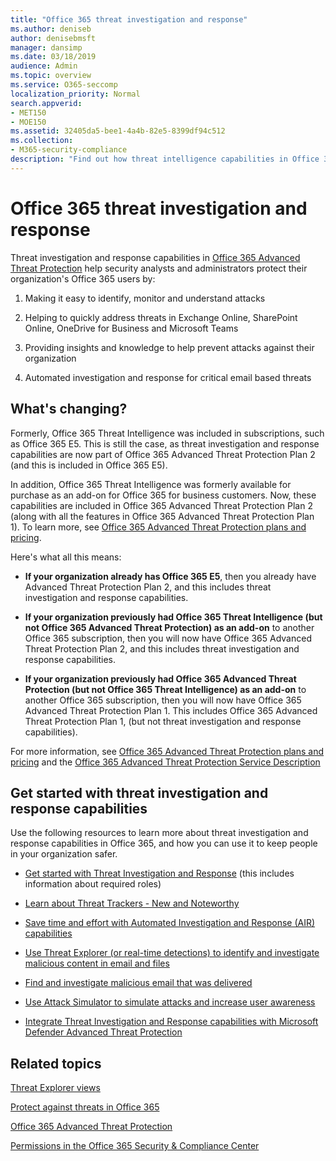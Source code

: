 ```yaml
---
title: "Office 365 threat investigation and response"
ms.author: deniseb
author: denisebmsft
manager: dansimp
ms.date: 03/18/2019
audience: Admin
ms.topic: overview
ms.service: O365-seccomp
localization_priority: Normal
search.appverid:
- MET150
- MOE150
ms.assetid: 32405da5-bee1-4a4b-82e5-8399df94c512
ms.collection: 
- M365-security-compliance
description: "Find out how threat intelligence capabilities in Office 365 Advanced Threat Protection can help you research threats against your organization, respond to malware, phishing, and other attacks that Office 365 has detected on your behalf, and search for threat indicators."
---
```


# Office 365 threat investigation and response

Threat investigation and response capabilities in [Office 365 Advanced Threat Protection](office-365-atp.md) help security analysts and administrators protect their organization's Office 365 users by:
  
1. Making it easy to identify, monitor and understand attacks
    
2. Helping to quickly address threats in Exchange Online, SharePoint Online, OneDrive for Business and Microsoft Teams
    
3. Providing insights and knowledge to help prevent attacks against their organization

4. Automated investigation and response for critical email based threats
    
 
## What's changing?

Formerly, Office 365 Threat Intelligence was included in subscriptions, such as Office 365 E5. This is still the case, as threat investigation and response capabilities are now part of Office 365 Advanced Threat Protection Plan 2 (and this is included in Office 365 E5). 

In addition, Office 365 Threat Intelligence was formerly available for purchase as an add-on for Office 365 for business customers. Now, these capabilities are included in Office 365 Advanced Threat Protection Plan 2 (along with all the features in Office 365 Advanced Threat Protection Plan 1). To learn more, see [Office 365 Advanced Threat Protection plans and pricing](https://products.office.com/exchange/advance-threat-protection).

Here's what all this means:

- **If your organization already has Office 365 E5**, then you already have Advanced Threat Protection Plan 2, and this includes threat investigation and response capabilities.

- **If your organization previously had Office 365 Threat Intelligence (but not Office 365 Advanced Threat Protection) as an add-on** to another Office 365 subscription, then you will now have Office 365 Advanced Threat Protection Plan 2, and this includes threat investigation and response capabilities. 

- **If your organization previously had Office 365 Advanced Threat Protection (but not Office 365 Threat Intelligence) as an add-on** to another Office 365 subscription, then you will now have Office 365 Advanced Threat Protection Plan 1. This includes Office 365 Advanced Threat Protection Plan 1, (but not threat investigation and response capabilities).

For more information, see [Office 365 Advanced Threat Protection plans and pricing](https://products.office.com/exchange/advance-threat-protection) and the [Office 365 Advanced Threat Protection Service Description](https://docs.microsoft.com/office365/servicedescriptions/office-365-advanced-threat-protection-service-description#whats-new-in-office-365-advanced-threat-protection-atp)

## Get started with threat investigation and response capabilities

Use the following resources to learn more about threat investigation and response capabilities in Office 365, and how you can use it to keep people in your organization safer.
  
- [Get started with Threat Investigation and Response](get-started-with-ti.md) (this includes information about required roles) 
    
- [Learn about Threat Trackers - New and Noteworthy](threat-trackers.md)

- [Save time and effort with Automated Investigation and Response (AIR) capabilities](automated-investigation-response-office.md)

- [Use Threat Explorer (or real-time detections) to identify and investigate malicious content in email and files](threat-explorer.md)
    
- [Find and investigate malicious email that was delivered](investigate-malicious-email-that-was-delivered.md)
    
- [Use Attack Simulator to simulate attacks and increase user awareness](attack-simulator.md)
    
- [Integrate Threat Investigation and Response capabilities with Microsoft Defender Advanced Threat Protection](integrate-office-365-ti-with-wdatp.md)
    
## Related topics

[Threat Explorer views](threat-explorer-views.md)

[Protect against threats in Office 365](protect-against-threats.md)
  
[Office 365 Advanced Threat Protection](office-365-atp.md)
  
[Permissions in the Office 365 Security &amp; Compliance Center](permissions-in-the-security-and-compliance-center.md)
 
